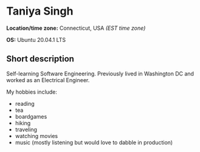 # Taniya Singh


**Location/time zone:** Connecticut, USA *(EST time zone)*

**OS:** Ubuntu 20.04.1 LTS

## Short description

Self-learning Software Engineering. Previously lived in Washington DC and worked as an Electrical Engineer.

My hobbies include:

* reading
* tea
* boardgames
* hiking
* traveling
* watching movies
* music (mostly listening but would love to dabble in production)
